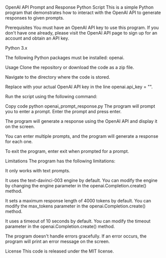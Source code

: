 OpenAI API Prompt and Response Python Script
This is a simple Python program that demonstrates how to interact with the OpenAI API to generate responses to given prompts.

Prerequisites
You must have an OpenAI API key to use this program. If you don't have one already, please visit the OpenAI API page to sign up for an account and obtain an API key.

Python 3.x

The following Python packages must be installed: openai.

Usage
Clone the repository or download the code as a zip file.

Navigate to the directory where the code is stored.

Replace <YOUR API KEY> with your actual OpenAI API key in the line openai.api_key = "<YOUR API KEY>".

Run the script using the following command:

Copy code
python openai_prompt_response.py
The program will prompt you to enter a prompt. Enter the prompt and press enter.

The program will generate a response using the OpenAI API and display it on the screen.

You can enter multiple prompts, and the program will generate a response for each one.

To exit the program, enter exit when prompted for a prompt.

Limitations
The program has the following limitations:

It only works with text prompts.

It uses the text-davinci-003 engine by default. You can modify the engine by changing the engine parameter in the openai.Completion.create() method.

It sets a maximum response length of 4000 tokens by default. You can modify the max_tokens parameter in the openai.Completion.create() method.

It uses a timeout of 10 seconds by default. You can modify the timeout parameter in the openai.Completion.create() method.

The program doesn't handle errors gracefully. If an error occurs, the program will print an error message on the screen.

License
This code is released under the MIT license.
